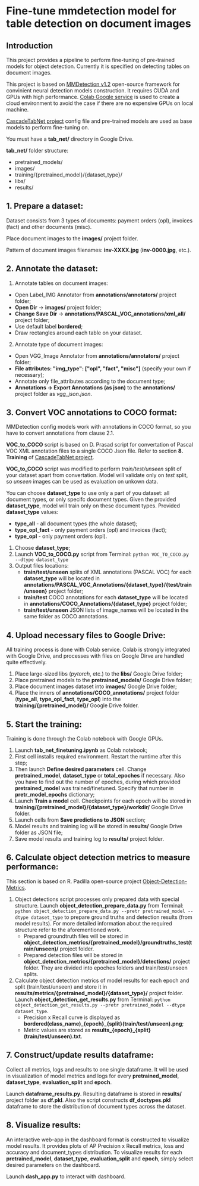 # Fine-tune mmdetection model for table detection on document images

## Introduction
This project provides a pipeline to perform fine-tuning of pre-trained models for object detection. Currently it is specified on detecting tables on document images.

This project is based on [MMDetection v1.2](https://github.com/open-mmlab/mmdetection/tree/v1.2.0) open-source framework for convinient neural detection models construction. It requires CUDA and GPUs with high performance. [Colab Google service](https://colab.research.google.com/) is used to create a cloud environment to avoid the case if there are no expensive GPUs on local machine.

[CascadeTabNet project](https://github.com/DevashishPrasad/CascadeTabNet) config file and pre-trained models are used as base models to perform fine-tuning on.


You must have a **tab_net/** directory in Google Drive.

**tab_net/** folder structure:
- pretrained_models/
- images/
- training/{pretrained_model}/{dataset_type}/
- libs/
- results/

## 1. Prepare a dataset:
Dataset consists from 3 types of documents: payment orders (opl), invoices (fact) and other documents (misc).

Place document images to the **images/** project folder.

Pattern of document images filenames: **inv-XXXX.jpg** (**inv-0000.jpg**, etc.).

## 2. Annotate the dataset:
1. Annotate tables on document images:
- Open Label_IMG Annotator from **annotations/annotators/** project folder;
- **Open Dir** -> **images/** project folder;
- **Change Save Dir** -> **annotations/PASCAL_VOC_annotations/xml_all/** project folder;
- Use default label **bordered**;
- Draw rectangles around each table on your dataset.
2. Annotate type of document images:
- Open VGG_Image Annotator from **annotations/annotators/** project folder;
- **File attributes: "img_type": ["opl", "fact", "misc"]** (specify your own if necessary);
- Annotate only file_attributes according to the document type;
- **Annotations -> Export Annotations (as json)** to the **annotations/** project folder as *vgg_json.json*.

## 3. Convert VOC annotations to COCO format:
MMDetection config models work with annotations in COCO format, so you have to convert annotations from сlause 2.1.

**VOC_to_COCO** script is based on D. Prasad script for convertation of Pascal VOC XML annotation files to a single COCO Json file. Refer to section **8. Training** of [CascadeTabNet project](https://github.com/DevashishPrasad/CascadeTabNet#8-training).

**VOC_to_COCO** script was modified to perform *train/test/unseen* split of your dataset apart from convertation. Model will validate only on *test* split, so *unseen* images can be used as evaluation on unkown data.

You can choose **dataset_type** to use only a part of you dataset: all document types, or only specifc document types. Given the provided **dataset_type**, model will train only on these document types. Provided **dataset_type** values:
- **type_all** - all document types (the whole dataset);
- **type_opl_fact** - only payment orders (opl) and invoices (fact);
- **type_opl** - only payment orders (opl).
1. Choose **dataset_type**;
2. Launch **VOC_to_COCO.py** script from Terminal: `python VOC_TO_COCO.py --dtype dataset_type`
3. Output files locations:
    - **train/test/unseen** splits of XML annotations (PASCAL VOC) for each **dataset_type** will be located in **annotations/PASCAL_VOC_Annotations/{dataset_type}/{test/train/unseen}** project folder;
    - **train/test** COCO annotations for each **dataset_type** will be located in **annotations/COCO_Annotations/{dataset_type}** project folder;
    - **train/test/unseen** JSON lists of image_names will be located in the same folder as COCO annotations.

## 4. Upload necessary files to Google Drive:
All training process is done with Colab service. Colab is strongly integrated with Google Drive, and processes with files on Google Dirve are handled quite effectively.

1. Place large-sized libs (*pytorch*, etc.) to the **libs/** Google Drive folder;
1. Place pretrained models to the **pretrained_models/** Google Drive folder;
3. Place document images dataset into **images/** Google Drive folder;
4. Place the inners of **annotations/COCO_annotations/** project folder (**type_all**, **type_opl_fact**, **type_opl**) into the **training/{pretrained_model}/** Google Drive folder.

## 5. Start the training:
Training is done through the Colab notebook with Google GPUs.
1. Launch **tab_net_finetuning.ipynb** as Colab notebook;
2. First cell installs required environment. Restart the runtime after this step;
3. Then launch **Define desired parameters** cell. Change **pretrained_model**, **dataset_type** or **total_epoches** if necessary. Also you have to find out the number of epoches, during which provided **pretrained_model** was trained/finetuned. Specify that number in **pretr_model_epochs** dictionary;
4. Launch **Train a model** cell. Checkpoints for each epoch will be stored in **training/{pretrained_model}/{dataset_type}/workdir/** Google Drive folder.
5. Launch cells from **Save predictions to JSON** section;
6. Model results and training log will be stored in **results/** Google Drive folder as JSON file;
7. Save model results and training log to **results/** project folder.

## 6. Calculate object detection metrics to measure performance:
This section is based on R. Padilla open-source project [Object-Detection-Metrics](https://github.com/rafaelpadilla/Object-Detection-Metrics).

1. Object detections script processes only prepared data with special structure. Launch **object_detection_prepare_data.py** from Terminal: `python object_detection_prepare_data.py --pretr pretrained_model --dtype dataset_type` to prepare ground truths and detection results (from model results). For more detailed information about the required structure refer to the aforementioned work.
    - Prepared groundtruth files will be stored in **object_detection_metrics/{pretrained_model}/groundtruths_test(train/unseen)/** project folder.
    - Prepared detection files will be stored in **object_detection_metrics/{pretrained_model}/detections/** project folder. They are divided into epoches folders and train/test/unseen splits.
2. Calculate object detection metrics of model results for each epoch and split (train/test/unseen) and store it in **results/metrics/{pretrained_model}/{dataset_type}/** project folder. Launch **object_detection_get_results.py** from Terminal: `python object_detection_get_results.py --pretr pretrained_model --dtype dataset_type`.
    - Precision x Recall curve is displayed as **bordered(class_name)\_{epoch}_{split}(train/test/unseen).png**;
    - Metric values are stored as **results\_{epoch}_{split}(train/test/unseen).txt**.

## 7. Construct/update results dataframe:
Collect all metrics, logs and results to one single dataframe. It will be used in visualization of model metrics and logs for every **pretrained_model**, **dataset_type**, **evaluation_split** and **epoch**.

Launch **dataframe_results.py**. Resulting dataframe is stored in **results/** project folder as **df.pkl**. Also the script constructs **df_doctypes.pkl** dataframe to store the distribution of document types across the dataset.

## 8. Visualize results:
An interactive web-app in the dashboard format is constructed to visualize model results. It provides plots of AP Precision x Recall metrics, loss and accuracy and document_types distribution. To visualize results for each **pretrained_model**, **dataset_type**, **evaluation_split** and **epoch**, simply select desired parameters on the dashboard.

Launch **dash_app.py** to interact with dashboard.
